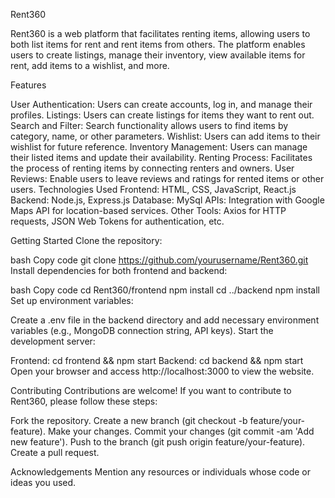 Rent360

Rent360 is a web platform that facilitates renting items, allowing users to both list items for rent and rent items from others. The platform enables users to create listings, manage their inventory, view available items for rent, add items to a wishlist, and more.

Features

User Authentication: Users can create accounts, log in, and manage their profiles.
Listings: Users can create listings for items they want to rent out.
Search and Filter: Search functionality allows users to find items by category, name, or other parameters.
Wishlist: Users can add items to their wishlist for future reference.
Inventory Management: Users can manage their listed items and update their availability.
Renting Process: Facilitates the process of renting items by connecting renters and owners.
User Reviews: Enable users to leave reviews and ratings for rented items or other users.
Technologies Used
Frontend: HTML, CSS, JavaScript, React.js
Backend: Node.js, Express.js
Database: MySql
APIs: Integration with Google Maps API for location-based services.
Other Tools: Axios for HTTP requests, JSON Web Tokens for authentication, etc.

Getting Started
Clone the repository:

bash
Copy code
git clone https://github.com/yourusername/Rent360.git
Install dependencies for both frontend and backend:

bash
Copy code
cd Rent360/frontend
npm install
cd ../backend
npm install
Set up environment variables:

Create a .env file in the backend directory and add necessary environment variables (e.g., MongoDB connection string, API keys).
Start the development server:

Frontend: cd frontend && npm start
Backend: cd backend && npm start
Open your browser and access http://localhost:3000 to view the website.

Contributing
Contributions are welcome! If you want to contribute to Rent360, please follow these steps:

Fork the repository.
Create a new branch (git checkout -b feature/your-feature).
Make your changes.
Commit your changes (git commit -am 'Add new feature').
Push to the branch (git push origin feature/your-feature).
Create a pull request.

Acknowledgements
Mention any resources or individuals whose code or ideas you used.
